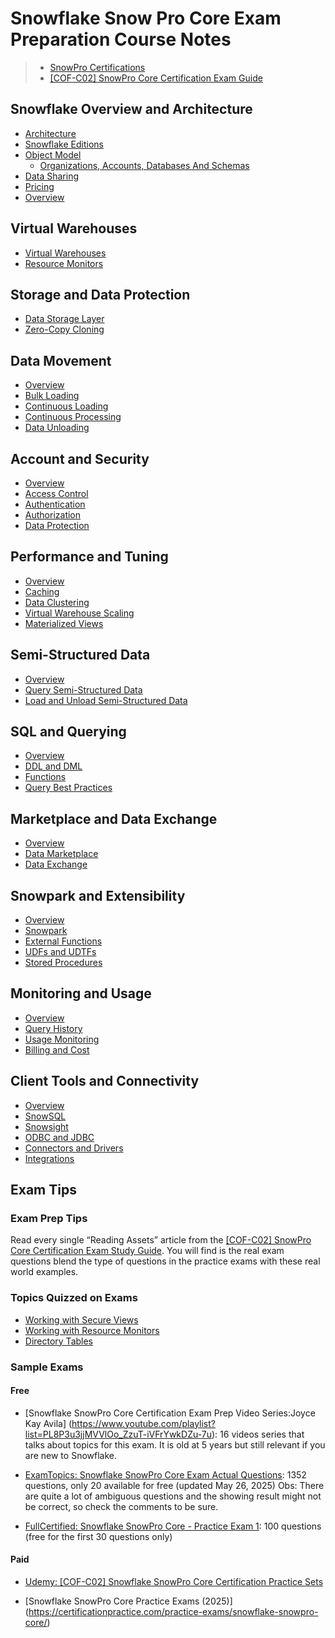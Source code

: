 # Snowflake Snow Pro Core Exam Preparation Course Notes #

> * [SnowPro Certifications](https://www.snowflake.com/certifications/)
> * [[COF-C02] SnowPro Core Certification Exam Guide](https://learn.snowflake.com/courses/course-v1:snowflake+CERT-SPC-GUIDE+B/about)

## Snowflake Overview and Architecture ##
* [Architecture](Overview/Architecture.md)
* [Snowflake Editions](Overview/Editions.md)
* [Object Model](Overview/ObjectModel.md)
  * [Organizations, Accounts, Databases And Schemas](Overview/OrganizationsAccountsDatabasesAndSchemas.md)
* [Data Sharing](Overview/DataSharing.md)
* [Pricing](Overview/Pricing.md)
* [Overview](Overview/Overview.md)

## Virtual Warehouses ##
* [Virtual Warehouses](VirtualWarehouses/VirtualWarehouses.md)
* [Resource Monitors](VirtualWarehouses/ResourceMonitors.md)

## Storage and Data Protection ##
* [Data Storage Layer](Storage/DataStorageLayer.md)
* [Zero-Copy Cloning](Storage/ZeroCopyCloning.md) <!-- Suggested Addition -->

## Data Movement ##
* [Overview](DataMovement/Overview.md)
* [Bulk Loading](DataMovement/BulkLoading.md)
* [Continuous Loading](DataMovement/ContinuousDataLoading.md)
* [Continuous Processing](DataMovement/ContinuousDataProcessing.md)
* [Data Unloading](DataMovement/DataUnloading.md)

## Account and Security ##
* [Overview](AccountAndSecurity/Overview.md)
* [Access Control](AccountAndSecurity/AccessControl.md)
* [Authentication](AccountAndSecurity/Authentication.md)
* [Authorization](AccountAndSecurity/Authorization.md)
* [Data Protection](AccountAndSecurity/DataProtection.md)

## Performance and Tuning ##
* [Overview](PerformanceAndTuning/Overview.md)
* [Caching](PerformanceAndTuning/Caching.md)
* [Data Clustering](PerformanceAndTuning/DataClustering.md)
* [Virtual Warehouse Scaling](PerformanceAndTuning/VirtualWarehouseScaling.md)
* [Materialized Views](PerformanceAndTuning/MaterializedViews.md) <!-- Suggested Addition -->

## Semi-Structured Data ##
* [Overview](SemiStructuredData/Overview.md)
* [Query Semi-Structured Data](SemiStructuredData/QuerySemiStructuredData.md)
* [Load and Unload Semi-Structured Data](SemiStructuredData/LoadAndUnloadSemiStructuredData.md)

## SQL and Querying ##
* [Overview](SQLAndQuerying/Overview.md)
* [DDL and DML](SQLAndQuerying/DDL_DML.md)
* [Functions](SQLAndQuerying/Functions.md)
* [Query Best Practices](SQLAndQuerying/QueryBestPractices.md)

## Marketplace and Data Exchange ##
* [Overview](MarketplaceAndDataExchange/Overview.md)
* [Data Marketplace](MarketplaceAndDataExchange/DataMarketplace.md)
* [Data Exchange](MarketplaceAndDataExchange/DataExchange.md)

## Snowpark and Extensibility ##
* [Overview](SnowparkAndExtensibility/Overview.md)
* [Snowpark](SnowparkAndExtensibility/Snowpark.md)
* [External Functions](SnowparkAndExtensibility/ExternalFunctions.md)
* [UDFs and UDTFs](SnowparkAndExtensibility/UDFs_UDTFs.md)
* [Stored Procedures](SnowparkAndExtensibility/StoredProcedures.md) <!-- Suggested Addition -->

## Monitoring and Usage ##
* [Overview](MonitoringAndUsage/Overview.md)
* [Query History](MonitoringAndUsage/QueryHistory.md)
* [Usage Monitoring](MonitoringAndUsage/UsageMonitoring.md)
* [Billing and Cost](MonitoringAndUsage/BillingAndCost.md)

## Client Tools and Connectivity ##
* [Overview](ClientToolsAndConnectivity/Overview.md)
* [SnowSQL](ClientToolsAndConnectivity/SnowSQL.md)
* [Snowsight](ClientToolsAndConnectivity/Snowsight.md)
* [ODBC and JDBC](ClientToolsAndConnectivity/ODBC_JDBC.md)
* [Connectors and Drivers](ClientToolsAndConnectivity/ConnectorsAndDrivers.md) <!-- Suggested Addition -->
* [Integrations](ClientToolsAndConnectivity/Integrations.md)

## Exam Tips ##

### Exam Prep Tips ###
Read every single “Reading Assets” article from the [[COF-C02] SnowPro Core Certification Exam Study Guide](https://learn.snowflake.com/courses/course-v1:snowflake+SPSG-CORE+B/about).  You will find is the real exam questions blend the type of questions in the practice exams with these real world examples.

### Topics Quizzed on Exams ###
* [Working with Secure Views](https://docs.snowflake.com/en/user-guide/views-secure.html)
* [Working with Resource Monitors](https://docs.snowflake.com/en/user-guide/resource-monitors.html)
* [Directory Tables](https://docs.snowflake.com/en/user-guide/data-load-dirtables.html)

### Sample Exams ###

#### Free ####

* [Snowflake SnowPro Core Certification Exam Prep Video Series:Joyce Kay Avila] (https://www.youtube.com/playlist?list=PL8P3u3jjMVVlOo_ZzuT-iVFrYwkDZu-7u): 16 videos series that talks about topics for this exam. It is old at 5 years but still relevant if you are new to Snowflake.

* [ExamTopics: Snowflake SnowPro Core Exam Actual Questions](https://www.examtopics.com/exams/snowflake/snowpro-core/view/01/): 1352 questions, only 20 available for free (updated May 26, 2025)
Obs: There are quite a lot of ambiguous questions and the showing result might not be correct, so check the comments to be sure.

* [FullCertified: Snowflake SnowPro Core - Practice Exam 1](https://www.fullcertified.com/certification/snowflake-snowpro-core/exam/1): 100 questions (free for the first 30 questions only)


#### Paid ####
* [Udemy: [COF-C02] Snowflake SnowPro Core Certification Practice Sets](https://www.udemy.com/course/snowflake-snowpro-core-certification-exam-practice-sets/)

* [Snowflake SnowPro Core Practice Exams (2025)] (https://certificationpractice.com/practice-exams/snowflake-snowpro-core/)
